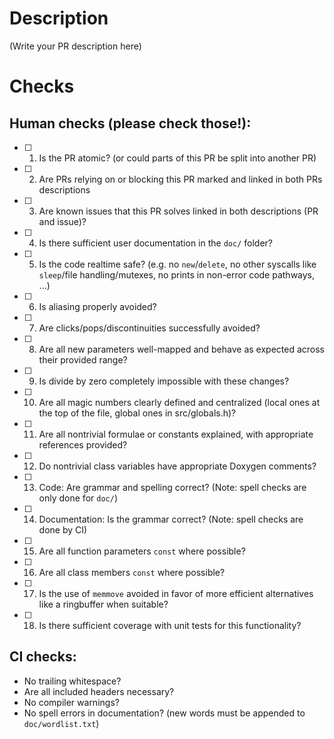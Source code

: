 # Description

(Write your PR description here)

# Checks

## Human checks (please check those!):

- [ ] 01. Is the PR atomic? (or could parts of this PR be split into another PR)
- [ ] 02. Are PRs relying on or blocking this PR marked and linked in both PRs descriptions
- [ ] 03. Are known issues that this PR solves linked in both descriptions (PR and issue)?
- [ ] 04. Is there sufficient user documentation in the `doc/` folder?
- [ ] 05. Is the code realtime safe? (e.g. no `new`/`delete`, no other syscalls like `sleep`/file handling/mutexes, no prints in non-error code pathways, ...)
- [ ] 06. Is aliasing properly avoided?
- [ ] 07. Are clicks/pops/discontinuities successfully avoided?
- [ ] 08. Are all new parameters well-mapped and behave as expected across their provided range?
- [ ] 09. Is divide by zero completely impossible with these changes?
- [ ] 10. Are all magic numbers clearly defined and centralized (local ones at the top of the file, global ones in src/globals.h)?
- [ ] 11. Are all nontrivial formulae or constants explained, with appropriate references provided?
- [ ] 12. Do nontrivial class variables have appropriate Doxygen comments?
- [ ] 13. Code: Are grammar and spelling correct? (Note: spell checks are only done for `doc/`)
- [ ] 14. Documentation: Is the grammar correct? (Note: spell checks are done by CI)
- [ ] 15. Are all function parameters `const` where possible?
- [ ] 16. Are all class members `const` where possible?
- [ ] 17. Is the use of `memmove` avoided in favor of more efficient alternatives like a ringbuffer when suitable?
- [ ] 18. Is there sufficient coverage with unit tests for this functionality?

## CI checks:

- No trailing whitespace?
- Are all included headers necessary?
- No compiler warnings?
- No spell errors in documentation? (new words must be appended to `doc/wordlist.txt`)
